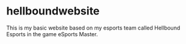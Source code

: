 # hellboundwebsite
This is my basic website based on my esports team called Hellbound Esports in the game eSports Master.
